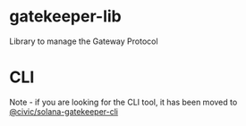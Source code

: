 # gatekeeper-lib

Library to manage the Gateway Protocol

# CLI

Note - if you are looking for the CLI tool,
it has been moved to [@civic/solana-gatekeeper-cli](https://www.npmjs.com/package/@civic/solana-gatekeeper-cli)
